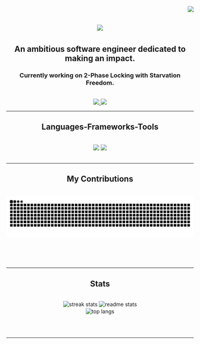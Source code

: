 <img align="right" src="https://visitor-badge.laobi.icu/badge?page_id=Ryuichi-Yamafuji-Lun.Ryuichi-Yamafuji-Lun" />

<h1 align="center">
    <img src="https://readme-typing-svg.herokuapp.com/?font=Robotos&size=30&center=true&vCenter=true&width=500&height=70&duration=4000&lines=Hi!+👋;I'm+Ryuichi+Yamafuji+Lun!;こんにちは!+👋;山藤(ラン)龍一と申します;よろしくお願いします!" />
</h1>

<h2 align="center">An ambitious software engineer dedicated to making an impact. </h3>
<h3 align="center">Currently working on 2-Phase Locking with Starvation Freedom. </h2>

<br/>
<div align="center"> 
  <a href="https://www.linkedin.com/in/ryulun/" target="_blank">
    <img src="https://img.shields.io/badge/LinkedIn-0077B5?style=for-the-badge&logo=linkedin&logoColor=white" target="_blank" />
  </a>
  <a href="https://www.ryuichilun.com/" target="_blank">
     <img src="https://img.shields.io/badge/Portfolio-FF5722?style=for-the-badge&logo=todoist&logoColor=white" target="_blank" /> 
  </a>
</div>

 <hr/>
 
<h2 align="center">Languages-Frameworks-Tools</h2>
<br/>
<div align="center">
    <img src="https://skillicons.dev/icons?i=react,html,css,vscode,github,tailwind,git,webflow" />
    <img src="https://skillicons.dev/icons?i=python,javascript,typescript,firebase,c,cpp,mysql,flask" /><br>
</div>

<br/>
<hr/>

<div align="center">
  <h2>My Contributions</h2>
  <br>
  <img alt="snake eating my contributions" src="https://raw.githubusercontent.com/Ryuichi-Yamafuji-Lun/Ryuichi-Yamafuji-Lun/output/github-contribution-grid-snake.svg" />
  
  <br/><br/><br/>
</div>

<hr/>

<h2 align="center">Stats</h2>
<br>
<div align=center>
  <img width=390 src="https://streak-stats.vercel.app/api?user=Ryuichi-Yamafuji-Lun&count_private=true&theme=react&border_radius=10" alt="streak stats"/>
  <img width=390 src="https://github-readme-stats.vercel.app/api?username=Ryuichi-Yamafuji-Lun&count_private=true&show_icons=true&theme=react&rank_icon=github&border_radius=10" alt="readme stats" />
  <br/>
  <img width=325 height=200 align="center" src="https://github-readme-stats.vercel.app/api/top-langs/?username=Ryuichi-Yamafuji-Lun&hide=HTML&langs_count=8&layout=compact&theme=react&border_radius=10&size_weight=0.5&count_weight=0.5&exclude_repo=github-readme-stats" alt="top langs" />
</div>

<br/><br/>
<hr/>
<br/>
